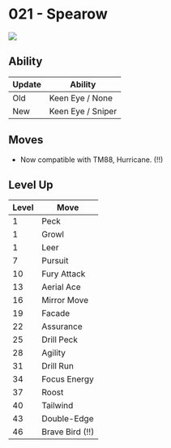 # 021 - Spearow
![][021]

## Ability

Update | Ability
---    | ---
Old    | Keen Eye / None
New    | Keen Eye / Sniper

## Moves

 - Now compatible with TM88, Hurricane. (!!)

## Level Up

Level | Move
---   | ---
  1   | Peck
  1   | Growl
  1   | Leer
  7   | Pursuit
 10   | Fury Attack
 13   | Aerial Ace
 16   | Mirror Move
 19   | Facade
 22   | Assurance
 25   | Drill Peck
 28   | Agility
 31   | Drill Run
 34   | Focus Energy
 37   | Roost
 40   | Tailwind
 43   | Double-Edge
 46   | Brave Bird (!!)



[021]: /img/pokemon/021.png
